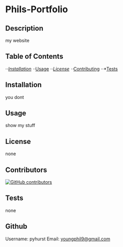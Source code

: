 
# Phils-Portfolio

## Description

my website

## Table of Contents

⋅⋅*[Installation](#installation)
⋅⋅*[Usage](#usage)
⋅⋅*[License](#license)
⋅⋅*[Contributing](#contributing)
⋅⋅*[Tests](#tests)

## Installation

you dont

## Usage

show my stuff

## License

none

## Contributors

[![GitHub contributors](https://img.shields.io/github/contributors/pyhurst/Phils-Portfolio)](https://GitHub.com/pyhurst/Phils-Portfolio/graphs/contributors/)

## Tests

none

## Github

Username: pyhurst
Email: youngphil9@gmail.com
